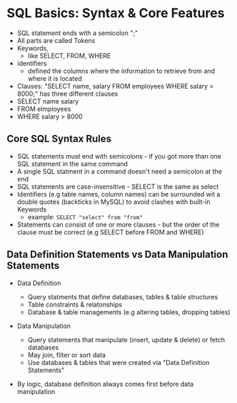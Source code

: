# SQL Basics: Syntax & Core Features

- SQL statement ends with a semicolon ";"
- All parts are called Tokens
- Keywords,
  - like SELECT, FROM, WHERE
- identifiers
  - defined the columns where the information to retrieve from and where it is located
- Clauses: "SELECT name, salary FROM employees WHERE salary > 8000;" has three different clauses
- SELECT name salary
- FROM elmployees
- WHERE salary > 8000

## Core SQL Syntax Rules

- SQL statements must end with semicolons - if you got more than one SQL
  statement in the same command
- A single SQL statment in a command doesn't need a semicolon at the end
- SQL statements are case-insensitive - SELECT is the same as select
- Identifiers (e.g table names, column names) can be surrounded wit a double
  quotes (backticks in MySQL) to avoid clashes with built-in Keywords
  - example: `SELECT "select" from "from"`
- Statements can consist of one or more clauses - but the order of the clause
  must be correct (e.g SELECT before FROM and WHERE)

## Data Definition Statements vs Data Manipulation Statements

- Data Definition
  - Query statments that define databases, tables & table structures
  - Table constraints & relatonships
  - Database & table managements (e.g altering tables, dropping tables)
- Data Manipulation

  - Query statements that manipulate (insert, update & delete) or fetch databases
  - May join, filter or sort data
  - Use databases & tables that were created via "Data Definition Statements"

- By logic, database definition always comes first before data manipulation
